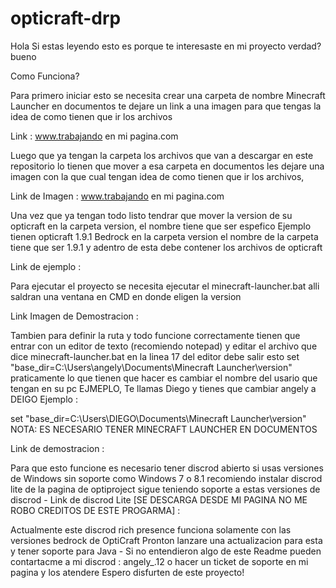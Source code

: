 # opticraft-drp
Hola Si estas leyendo esto es porque te interesaste en mi proyecto verdad? bueno 

Como Funciona?

Para primero iniciar esto se necesita crear una carpeta de nombre Minecraft Launcher en documentos te dejare un link a una imagen
para que tengas la idea de como tienen que ir los archivos

Link : www.trabajando en mi pagina.com

Luego que ya tengan la carpeta los archivos que van a descargar en este repositorio lo tienen que mover a esa carpeta en documentos
les dejare una imagen con la que cual tengan idea de como tienen que ir los archivos,

Link de Imagen : www.trabajando en mi pagina.com

Una vez que ya tengan todo listo tendrar que mover la version de su opticraft en la carpeta version, el nombre tiene que ser espefico
Ejemplo tienen opticraft 1.9.1 Bedrock en la carpeta version el nombre de la carpeta tiene que ser 1.9.1 y adentro de esta debe contener
los archivos de opticraft

Link de ejemplo : 

Para ejecutar el proyecto se necesita ejecutar el minecraft-launcher.bat alli saldran una ventana en CMD en donde eligen la version

Link Imagen de Demostracion : 

Tambien para definir la ruta y todo funcione correctamente tienen que entrar con un editor de texto (recomiendo notepad) y editar el archivo que dice minecraft-launcher.bat en la linea 17 del editor debe salir esto set "base_dir=C:\Users\angely\Documents\Minecraft Launcher\version" praticamente lo que tienen que hacer es cambiar el nombre del usario que tengan en su pc EJMEPLO, Te llamas Diego y tienes que cambiar angely a DEIGO  Ejemplo :

set "base_dir=C:\Users\DIEGO\Documents\Minecraft Launcher\version"
NOTA: ES NECESARIO TENER MINECRAFT LAUNCHER EN DOCUMENTOS

Link de demostracion : 

Para que esto funcione es necesario tener discrod abierto si usas versiones de Windows sin soporte como Windows 7 o 8.1 recomiendo instalar discrod lite de la pagina de optiproject sigue teniendo soporte a estas versiones de discrod - Link de discrod Lite [SE DESCARGA DESDE MI PAGINA NO ME ROBO CREDITOS DE ESTE PROGARMA] : 

Actualmente este discrod rich presence funciona solamente con las versiones bedrock de OptiCraft Pronton lanzare una actualizacion para esta y tener soporte para Java - Si no entendieron algo de este Readme pueden contartacme a mi discrod : angely_.12 o hacer un ticket de soporte en mi pagina y los atendere Espero disfurten de este proyecto!
